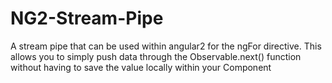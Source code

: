 # NG2-Stream-Pipe
A stream pipe that can be used within angular2 for the ngFor directive. This allows you to simply push data through the Observable.next() function without having to save the value locally within your Component
